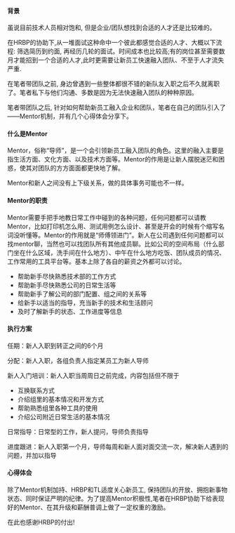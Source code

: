 

#### 背景

虽说目前技术人员相对饱和, 但是企业/团队想找到合适的人才还是比较难的。

在HRBP的协助下,从一堆面试这种命中一个彼此都感觉合适的人才、大概以下流程: 筛选简历到约面, 再经历几轮的面试。时间成本也比较高;有的岗位甚至需要数月才能招到一个合适的人才,此时更需要让新员工快速融入团队、不至于人才流失严重.

在笔者带团队之前, 身边曾遇到一些整体都很不错的新队友入职之后不久就离职了。笔者私下与他们沟通、多数是因为无法快速融入团队的种种原因。 

笔者带团队之后, 针对如何帮助新员工融入企业和团队，笔者在自己的团队引入了——Mentor机制，并有几个心得体会分享下。
 

#### 什么是Mentor

Mentor，俗称“导师”，是一个会引领新员工融入团队的角色。这里的融入主要是指生活方面、文化方面、以及技术方面等。Mentor的作用是让新人摆脱迷茫和困惑，使其对团队的方方面面都更快地了解。

Mentor和新人之间没有上下级关系，做的具体事务可能也不一样。

#### Mentor的职责

Mentor需要手把手地教日常工作中碰到的各种问题，任何问题都可以请教Mentor，比如打印机怎么用、测试用例怎么设计、甚至是开会的时候有个缩写名词没听懂等。Mentor的作用就是“师傅领进门”。新人在公司遇到任何问题都可以找mentor聊，当然也可以找团队所有其他成员聊。比如公司的空间布局（什么部门坐在什么区域，洗手间在什么地方）、中午在什么地方吃饭、团队成员的情况、工作常用的工具平台等。基本上除了各自的薪资之外都可以讨论。

* 帮助新手尽快熟悉技术部的工作方式
* 帮助新手尽快熟悉公司的日常生活等
* 帮助新手了解公司的部门配置、组之间的关系等
* 给新手以适当的指导，充当新手的技术和生活顾问
* 及时了解新手的状态、工作进度等信息


#### 执行方案

任期：新人入职到转正之间的6个月

分配：新人入职，各组负责人指定某员工为新人导师

新人入门培训：新人入职当周周日之前完成，内容包括但不限于

* 互换联系方式
* 介绍组里的基本情况和开发方式
* 帮助熟悉组里各种工具的使用
* 介绍公司附近日常生活的基本情况


日常指导：日常型的工作，新人提问，导师负责指导

进度跟进：新人入职第一个月，导师每周和新人面对面交流一次，解决新人遇到的问题，并加以指导

#### 心得体会

除了Mentor机制加持、HRBP和TL适度关心新员工, 保持团队的开放、拥抱新事物状态、同时保证严明的纪律。为了提高Mentor积极性,笔者在HRBP协助下给表现好的Mentor、在其升级和薪酬普调上做了一定权重的激励。

在此也感谢HRBP的付出!


